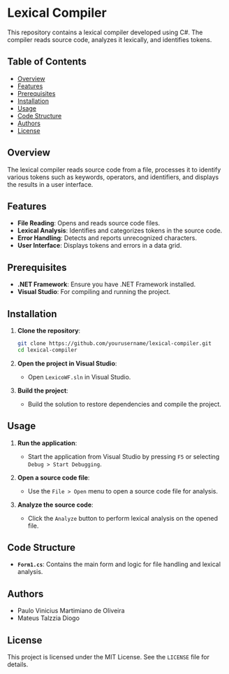 # Lexical Compiler

This repository contains a lexical compiler developed using C#. The compiler reads source code, analyzes it lexically, and identifies tokens.

## Table of Contents
- [Overview](#overview)
- [Features](#features)
- [Prerequisites](#prerequisites)
- [Installation](#installation)
- [Usage](#usage)
- [Code Structure](#code-structure)
- [Authors](#authors)
- [License](#license)

## Overview
The lexical compiler reads source code from a file, processes it to identify various tokens such as keywords, operators, and identifiers, and displays the results in a user interface.

## Features
- **File Reading**: Opens and reads source code files.
- **Lexical Analysis**: Identifies and categorizes tokens in the source code.
- **Error Handling**: Detects and reports unrecognized characters.
- **User Interface**: Displays tokens and errors in a data grid.

## Prerequisites
- **.NET Framework**: Ensure you have .NET Framework installed.
- **Visual Studio**: For compiling and running the project.

## Installation
1. **Clone the repository**:
   ```sh
   git clone https://github.com/yourusername/lexical-compiler.git
   cd lexical-compiler
   ```

2. **Open the project in Visual Studio**:
   - Open `LexicoWF.sln` in Visual Studio.

3. **Build the project**:
   - Build the solution to restore dependencies and compile the project.

## Usage
1. **Run the application**:
   - Start the application from Visual Studio by pressing `F5` or selecting `Debug > Start Debugging`.

2. **Open a source code file**:
   - Use the `File > Open` menu to open a source code file for analysis.

3. **Analyze the source code**:
   - Click the `Analyze` button to perform lexical analysis on the opened file.

## Code Structure
- **`Form1.cs`**: Contains the main form and logic for file handling and lexical analysis.

## Authors
- Paulo Vinicius Martimiano de Oliveira
- Mateus Talzzia Diogo

## License
This project is licensed under the MIT License. See the `LICENSE` file for details.
